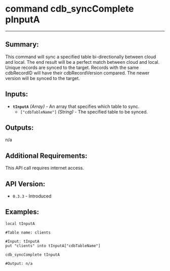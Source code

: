 # command cdb_syncComplete pInputA
---

## Summary:
This command will sync a specified table bi-directionally between cloud and local. The end result will be a perfect match between cloud and local. Unique records are synced to the target. Records with the same cdbRecordID will have their cdbRecordVersion compared. The newer version will be synced to the target.

## Inputs:
* **`tInputA`** *(Array)* - An array that specifies which table to sync.
    * `["cdbTableName"]` *(String)* - The specified table to be synced.
  	

## Outputs:
n/a

## Additional Requirements:
This API call requires internet access.

## API Version:
* `0.3.3` - Introduced

## Examples:
```
local tInputA

#Table name: clients

#Input: tInputA
put "clients" into tInputA["cdbTableName"]
     
cdb_syncComplete tInputA

#Output: n/a 

``` 
